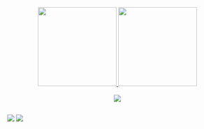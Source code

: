 

<div align="center">
  <a href="https://github.com/matheus-feijo">
  <img height="180em" src="https://github-readme-stats.vercel.app/api?username=matheus-feijo&show_icons=true&theme=radical&include_all_commits=true&count_private=true"/>
  <img height="180em" src="https://github-readme-stats.vercel.app/api/top-langs/?username=matheus-feijo&layout=compact&langs_count=7&theme=radical"/>
</div>

<div style="display: inline_block" align="center"><br>
  <img src="https://skillicons.dev/icons?i=git,react,javascript,typescript,vue,mysql,python,nodejs,nextjs"/>
</div>

##
<div>
  <a href = "mailto:mat.feijo2506@gmail.com"><img src="https://img.shields.io/badge/-Gmail-%23333?style=for-the-badge&logo=gmail&logoColor=white" target="_blank"></a>
  <a href="https://www.linkedin.com/in/matheus-feijó-058013208" target="_blank"><img src="https://img.shields.io/badge/-LinkedIn-%230077B5?style=for-the-badge&logo=linkedin&logoColor=white" target="_blank"></a> 
</div>
